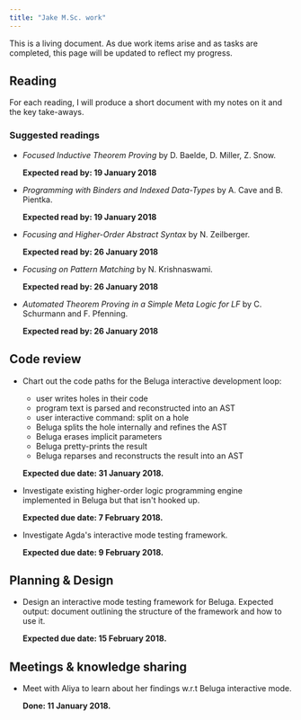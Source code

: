 ```yaml
---
title: "Jake M.Sc. work"
---
```


This is a living document. As due work items arise and as tasks are completed,
this page will be updated to reflect my progress.

## Reading

For each reading, I will produce a short document with my notes on it and the
key take-aways.

### Suggested readings

* _Focused Inductive Theorem Proving_
  by D. Baelde, D. Miller, Z. Snow.

  **Expected read by: 19 January 2018**

* _Programming with Binders and Indexed Data-Types_
  by A. Cave and B. Pientka.

  **Expected read by: 19 January 2018**

* _Focusing and Higher-Order Abstract Syntax_
  by N. Zeilberger.

  **Expected read by: 26 January 2018**

* _Focusing on Pattern Matching_
  by N. Krishnaswami.

  **Expected read by: 26 January 2018**

* _Automated Theorem Proving in a Simple Meta Logic for LF_
  by C. Schurmann and F. Pfenning.

  **Expected read by: 26 January 2018**

## Code review

* Chart out the code paths for the Beluga interactive development loop:
    * user writes holes in their code
    * program text is parsed and reconstructed into an AST
    * user interactive command: split on a hole
    * Beluga splits the hole internally and refines the AST
    * Beluga erases implicit parameters
    * Beluga pretty-prints the result
    * Beluga reparses and reconstructs the result into an AST

  **Expected due date: 31 January 2018.**

* Investigate existing higher-order logic programming engine implemented in
  Beluga but that isn't hooked up.

  **Expected due date: 7 February 2018.**

* Investigate Agda's interactive mode testing framework.

  **Expected due date: 9 February 2018.**

## Planning & Design

* Design an interactive mode testing framework for Beluga.
  Expected output: document outlining the structure of the framework and how to
  use it.

  **Expected due date: 15 February 2018.**

## Meetings & knowledge sharing

* Meet with Aliya to learn about her findings w.r.t Beluga interactive mode.

  **Done: 11 January 2018.**
